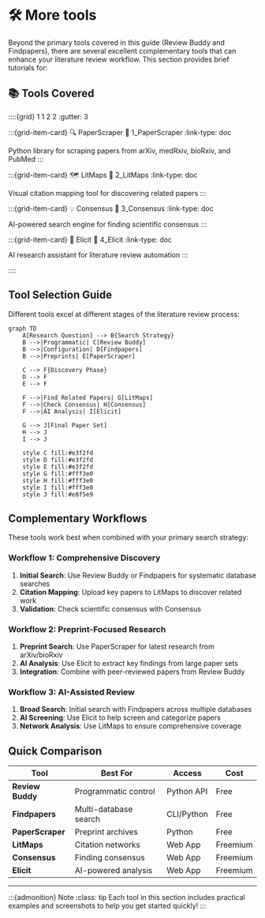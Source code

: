 # 🛠️ More tools
Beyond the primary tools covered in this guide (Review Buddy and Findpapers), there are several excellent complementary tools that can enhance your literature review workflow. This section provides brief tutorials for:

## 📚 Tools Covered

::::{grid} 1 1 2 2
:gutter: 3

:::{grid-item-card} 🔍 PaperScraper
:link: 1_PaperScraper
:link-type: doc

Python library for scraping papers from arXiv, medRxiv, bioRxiv, and PubMed
:::

:::{grid-item-card} 🗺️ LitMaps
:link: 2_LitMaps
:link-type: doc

Visual citation mapping tool for discovering related papers
:::

:::{grid-item-card} 💡 Consensus
:link: 3_Consensus
:link-type: doc

AI-powered search engine for finding scientific consensus
:::

:::{grid-item-card} 🤖 Elicit
:link: 4_Elicit
:link-type: doc

AI research assistant for literature review automation
:::

::::

## Tool Selection Guide

Different tools excel at different stages of the literature review process:

```{mermaid}
graph TD
    A[Research Question] --> B{Search Strategy}
    B -->|Programmatic| C[Review Buddy]
    B -->|Configuration| D[Findpapers]
    B -->|Preprints| E[PaperScraper]
    
    C --> F{Discovery Phase}
    D --> F
    E --> F
    
    F -->|Find Related Papers| G[LitMaps]
    F -->|Check Consensus| H[Consensus]
    F -->|AI Analysis| I[Elicit]
    
    G --> J[Final Paper Set]
    H --> J
    I --> J
    
    style C fill:#e3f2fd
    style D fill:#e3f2fd
    style E fill:#e3f2fd
    style G fill:#fff3e0
    style H fill:#fff3e0
    style I fill:#fff3e0
    style J fill:#e8f5e9
```

## Complementary Workflows

These tools work best when combined with your primary search strategy:

### Workflow 1: Comprehensive Discovery
1. **Initial Search**: Use Review Buddy or Findpapers for systematic database searches
2. **Citation Mapping**: Upload key papers to LitMaps to discover related work
3. **Validation**: Check scientific consensus with Consensus

### Workflow 2: Preprint-Focused Research
1. **Preprint Search**: Use PaperScraper for latest research from arXiv/bioRxiv
2. **AI Analysis**: Use Elicit to extract key findings from large paper sets
3. **Integration**: Combine with peer-reviewed papers from Review Buddy

### Workflow 3: AI-Assisted Review
1. **Broad Search**: Initial search with Findpapers across multiple databases
2. **AI Screening**: Use Elicit to help screen and categorize papers
3. **Network Analysis**: Use LitMaps to ensure comprehensive coverage

## Quick Comparison

| Tool | Best For | Access | Cost |
|------|----------|--------|------|
| **Review Buddy** | Programmatic control | Python API | Free |
| **Findpapers** | Multi-database search | CLI/Python | Free |
| **PaperScraper** | Preprint archives | Python | Free |
| **LitMaps** | Citation networks | Web App | Freemium |
| **Consensus** | Finding consensus | Web App | Freemium |
| **Elicit** | AI-powered analysis | Web App | Freemium |

---

:::{admonition} Note
:class: tip
Each tool in this section includes practical examples and screenshots to help you get started quickly!
:::

